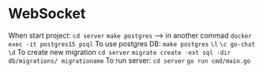 # WebSocket

When start project: `cd server` `make postgres` --> in another commad `docker exec -it postgres15 psql` 
To use postgres DB: `make postgres`     `\l`    `\c go-chat`    `\d`
To create new migration `cd server` `migrate create -ext sql -dir db/migrations/ migrationame`
To run server: `cd server`  `go run cmd/main.go`